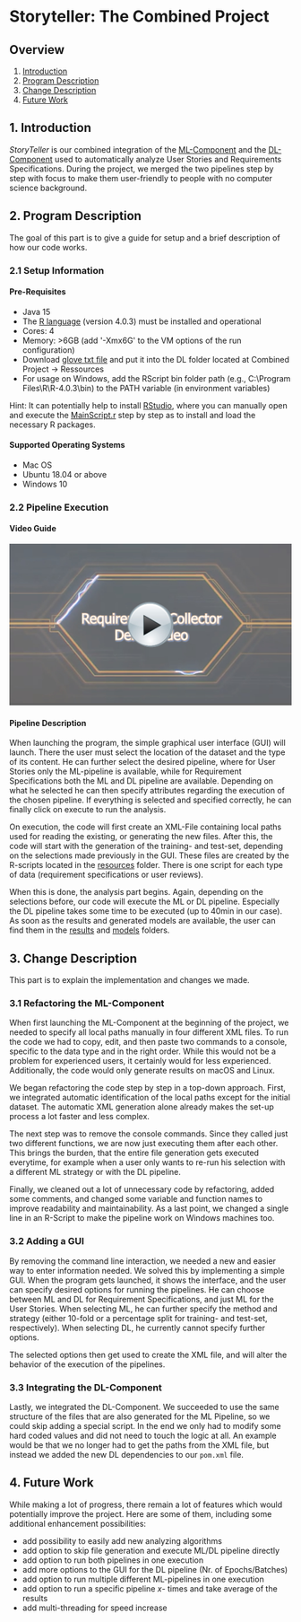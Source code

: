 # Storyteller: The Combined Project

## Overview
1. [Introduction](#section1)
2. [Program Description](#section2)
3. [Change Description](#section3)
4. [Future Work](#section4)

## 1. Introduction <a name="section1"></a>
_StoryTeller_ is our combined integration of the [ML-Component](https://github.com/spanichella/Requirement-Collector-ML-Component) and the [DL-Component](https://github.com/lmruizcar/Requirements-Collector-DL-Component) used to automatically analyze User Stories and Requirements Specifications.
During the project, we merged the two pipelines step by step with focus to make them user-friendly to people with no computer science background.

## 2. Program Description <a name="section2"></a>
The goal of this part is to give a guide for setup and a brief description of how our code works.

### 2.1 Setup Information

#### Pre-Requisites
- Java 15
- The [R language](https://cran.r-project.org/) (version 4.0.3) must be installed and operational 
- Cores: 4
- Memory: >6GB (add '-Xmx6G' to the VM options of the run configuration)
- Download [glove txt file](https://www.kaggle.com/watts2/glove6b50dtxt) and put it into the DL folder located at Combined Project -> Ressources
- For usage on Windows, add the RScript bin folder path (e.g., C:\Program Files\R\R-4.0.3\bin) to the PATH variable (in environment variables)

Hint: It can potentially help to install [RStudio](https://rstudio.com/products/rstudio/download/), where you can manually open and execute the [MainScript.r]("./combined-pipelines/resources/R-scripts/MainScript.r") step by step as to install and load the necessary R packages.


#### Supported Operating Systems
- Mac OS
- Ubuntu 18.04 or above
- Windows 10


### 2.2 Pipeline Execution

#### Video Guide
[![IMAGE ALT TEXT HERE](images/ThumbnailSWM.jpg)](https://www.youtube.com/watch?v=ZXxYfPH8J0E)

#### Pipeline Description
When launching the program, the simple graphical user interface (GUI) will launch.
There the user must select the location of the dataset and the type of its content.
He can further select the desired pipeline, where for User Stories only the ML-pipeline is available, while for Requirement Specifications both the ML and DL pipeline are available.
Depending on what he selected he can then specify attributes regarding the execution of the chosen pipeline.
If everything is selected and specified correctly, he can finally click on execute to run the analysis.

On execution, the code will first create an XML-File containing local paths used for reading the existing, or generating the new files.
After this, the code will start with the generation of the training- and test-set, depending on the selections made previously in the GUI.
These files are created by the R-scripts located in the [resources]("./resources") folder.
There is one script for each type of data (requirement specifications or user reviews).

When this is done, the analysis part begins.
Again, depending on the selections before, our code will execute the ML or DL pipeline.
Especially the DL pipeline takes some time to be executed (up to 40min in our case).
As soon as the results and generated models are available, the user can find them in the [results]("/results") and [models]("/models") folders.

## 3. Change Description <a name="section3"></a>
This part is to explain the implementation and changes we made.

### 3.1 Refactoring the ML-Component
When first launching the ML-Component at the beginning of the project, we needed to specify all local paths manually in four different XML files.
To run the code we had to copy, edit, and then paste two commands to a console, specific to the data type and in the right order.
While this would not be a problem for experienced users, it certainly would for less experienced.
Additionally, the code would only generate results on macOS and Linux.

We began refactoring the code step by step in a top-down approach.
First, we integrated automatic identification of the local paths except for the initial dataset.
The automatic XML generation alone already makes the set-up process a lot faster and less complex.

The next step was to remove the console commands.
Since they called just two different functions, we are now just executing them after each other.
This brings the burden, that the entire file generation gets executed everytime, for example when a user only wants to re-run his selection with a different ML strategy or with the DL pipeline.

Finally, we cleaned out a lot of unnecessary code by refactoring, added some comments, and changed some variable and function names to improve readability and maintainability.
As a last point, we changed a single line in an R-Script to make the pipeline work on Windows machines too.

### 3.2 Adding a GUI
By removing the command line interaction, we needed a new and easier way to enter information needed.
We solved this by implementing a simple GUI.
When the program gets launched, it shows the interface, and the user can specify desired options for running the pipelines.
He can choose between ML and DL for Requirement Specifications, and just ML for the User Stories.
When selecting ML, he can further specify the method and strategy (either 10-fold or a percentage split for training- and test-set, respectively).
When selecting DL, he currently cannot specify further options.

The selected options then get used to create the XML file, and will alter the behavior of the execution of the pipelines.

### 3.3 Integrating the DL-Component
Lastly, we integrated the DL-Component.
We succeeded to use the same structure of the files that are also generated for the ML Pipeline, so we could skip adding a special script.
In the end we only had to modify some hard coded values and did not need to touch the logic at all.
An example would be that we no longer had to get the paths from the XML file, but instead we added the new DL dependencies to our `pom.xml` file.

## 4. Future Work <a name="section4"></a>
While making a lot of progress, there remain a lot of features which would potentially improve the project. 
Here are some of them, including some additional enhancement possibilities:

- add possibility to easily add new analyzing algorithms
- add option to skip file generation and execute ML/DL pipeline directly
- add option to run both pipelines in one execution
- add more options to the GUI for the DL pipeline (Nr. of Epochs/Batches)
- add option to run multiple different ML-pipelines in one execution
- add option to run a specific pipeline _x_- times and take average of the results
- add multi-threading for speed increase

